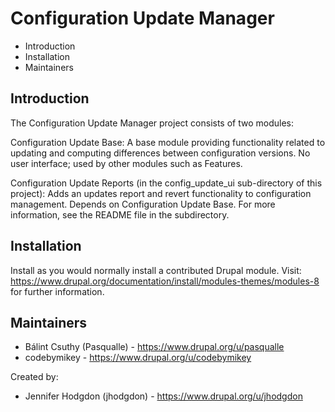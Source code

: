 # Configuration Update Manager

* Introduction
* Installation
* Maintainers


## Introduction
The Configuration Update Manager project consists of two modules:

Configuration Update Base: A base module providing functionality related to
  updating and computing differences between configuration versions. No
  user interface; used by other modules such as Features.

Configuration Update Reports (in the config_update_ui sub-directory of this
  project): Adds an updates report and revert functionality to configuration
  management. Depends on Configuration Update Base. For more information, see
  the README file in the subdirectory.


## Installation

Install as you would normally install a contributed Drupal module. Visit:
https://www.drupal.org/documentation/install/modules-themes/modules-8
for further information.


## Maintainers

* Bálint Csuthy (Pasqualle) - https://www.drupal.org/u/pasqualle
* codebymikey - https://www.drupal.org/u/codebymikey

Created by:
* Jennifer Hodgdon (jhodgdon) - https://www.drupal.org/u/jhodgdon
